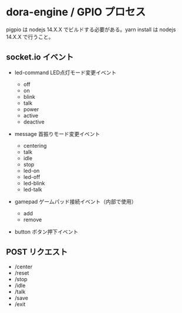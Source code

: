 # dora-engine / GPIO プロセス

pigpio は nodejs 14.X.X でビルドする必要がある。yarn install は nodejs 14.X.X で行うこと。

## socket.io イベント

- led-command LED点灯モード変更イベント
  - off
  - on
  - blink
  - talk
  - power
  - active
  - deactive

- message 首振りモード変更イベント
  - centering
  - talk
  - idle
  - stop
  - led-on
  - led-off
  - led-blink
  - led-talk

- gamepad ゲームパッド接続イベント（内部で使用）
  - add
  - remove

- button ボタン押下イベント

## POST リクエスト

  - /center
  - /reset
  - /stop
  - /idle
  - /talk
  - /save
  - /exit